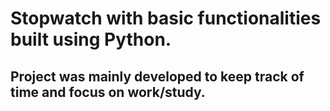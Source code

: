 # Stopwatch with basic functionalities built using Python.

## Project was mainly developed to keep track of time and focus on work/study.

